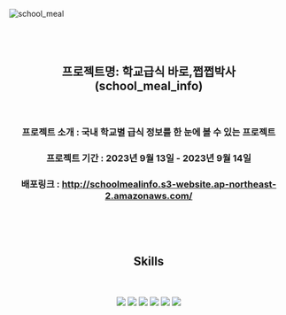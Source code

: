 ![school_meal](https://github.com/Yunsu0928/school_meal_info/assets/115795661/374b1efe-160f-43fb-95a5-5f2478d7f57d)
<br />
<br />
<br />
<br />

<div align="center">
  
## 프로젝트명: 학교급식 바로,쩝쩝박사(school_meal_info)

<br />

### 프로젝트 소개 : 국내 학교별 급식 정보를 한 눈에 볼 수 있는 프로젝트

### 프로젝트 기간 : 2023년 9월 13일 - 2023년 9월 14일 

### 배포링크 : http://schoolmealinfo.s3-website.ap-northeast-2.amazonaws.com/


</div>
 <br /> <br /> <br /> 

<div display=flex align=center>
  
  ## Skills
  
  <br />
  <br />

<img src="https://img.shields.io/badge/CSS3-1572B6?style=for-the-badge&logo=CSS3&logoColor=white">

<img src="https://img.shields.io/badge/React-61DAFB?style=for-the-badge&logo=React&logoColor=white">

<img src="https://img.shields.io/badge/Node.js-339933?style=for-the-badge&logo=node.js&logoColor=white">

<img src="https://img.shields.io/badge/aws-232F3E?style=for-the-badge&logo=Amazon aws&logoColor=white">

<img src="https://img.shields.io/badge/github-181717?style=for-the-badge&logo=github&logoColor=white">
<img src="https://img.shields.io/badge/VSCode-007ACC?style=for-the-badge&logo=VisualStudioCode&logoColor=white">
</div>
